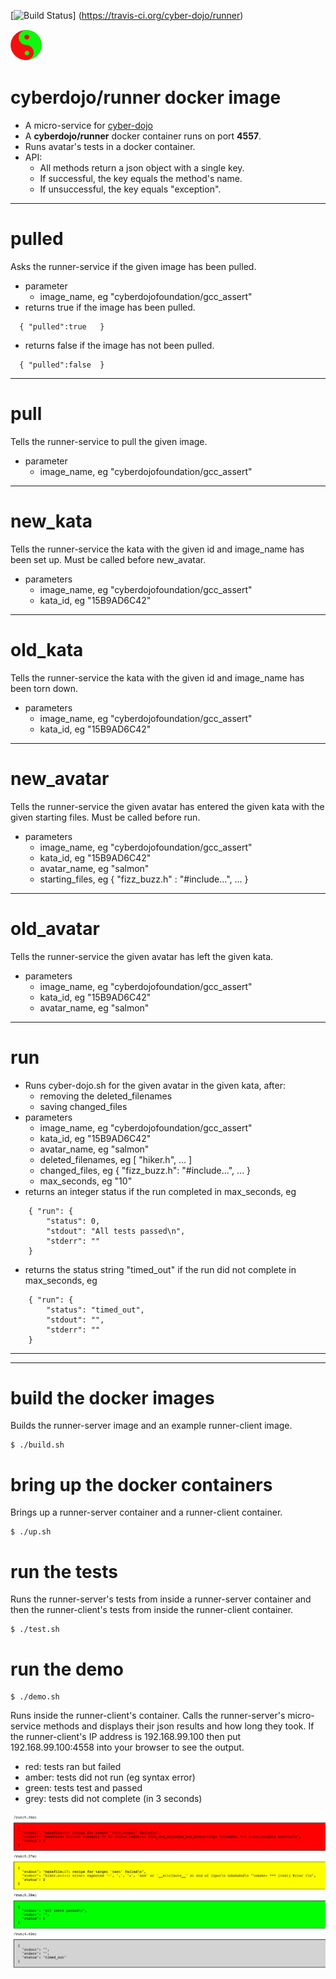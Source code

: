 
[![Build Status](https://travis-ci.org/cyber-dojo/runner.svg?branch=master)]
(https://travis-ci.org/cyber-dojo/runner)

<img src="https://raw.githubusercontent.com/cyber-dojo/nginx/master/images/home_page_logo.png"
alt="cyber-dojo yin/yang logo" width="50px" height="50px"/>

# cyberdojo/runner docker image

- A micro-service for [cyber-dojo](http://cyber-dojo.org)
- A **cyberdojo/runner** docker container runs on port **4557**.
- Runs avatar's tests in a docker container.
- API:
  * All methods return a json object with a single key.
  * If successful, the key equals the method's name.
  * If unsuccessful, the key equals "exception".

- - - -

# pulled
Asks the runner-service if the given image has been pulled.
- parameter
  * image_name, eg "cyberdojofoundation/gcc_assert"
- returns true if the image has been pulled.
```
  { "pulled":true   }
```
- returns false if the image has not been pulled.
```
  { "pulled":false  }
```

- - - -

# pull
Tells the runner-service to pull the given image.
- parameter
  * image_name, eg "cyberdojofoundation/gcc_assert"

- - - -

# new_kata
Tells the runner-service the kata with the given id
and image_name has been set up.
Must be called before new_avatar.
- parameters
  * image_name, eg "cyberdojofoundation/gcc_assert"
  * kata_id,    eg "15B9AD6C42"

- - - -

# old_kata
Tells the runner-service the kata with the given id
and image_name has been torn down.
- parameters
  * image_name, eg "cyberdojofoundation/gcc_assert"
  * kata_id,    eg "15B9AD6C42"

- - - -

# new_avatar
Tells the runner-service the given avatar has entered
the given kata with the given starting files.
Must be called before run.
- parameters
  * image_name,     eg "cyberdojofoundation/gcc_assert"
  * kata_id,        eg "15B9AD6C42"
  * avatar_name,    eg "salmon"
  * starting_files, eg { "fizz_buzz.h" : "#include...", ... }

- - - -

# old_avatar
Tells the runner-service the given avatar has left the given kata.
- parameters
  * image_name,  eg "cyberdojofoundation/gcc_assert"
  * kata_id,     eg "15B9AD6C42"
  * avatar_name, eg "salmon"

- - - -

# run
- Runs cyber-dojo.sh for the given avatar in the given kata, after:
  * removing the deleted_filenames
  * saving changed_files
- parameters
  * image_name,        eg "cyberdojofoundation/gcc_assert"
  * kata_id,           eg "15B9AD6C42"
  * avatar_name,       eg "salmon"
  * deleted_filenames, eg [ "hiker.h", ... ]
  * changed_files,     eg { "fizz_buzz.h": "#include...", ... }
  * max_seconds,       eg "10"
- returns an integer status if the run completed in max_seconds, eg
```
    { "run": {
        "status": 0,
        "stdout": "All tests passed\n",
        "stderr": ""
    }
```
- returns the status string "timed_out" if the run did not complete in max_seconds, eg
```
    { "run": {
        "status": "timed_out",
        "stdout": "",
        "stderr": ""
    }
```

- - - -
- - - -

# build the docker images
Builds the runner-server image and an example runner-client image.
```
$ ./build.sh
```

# bring up the docker containers
Brings up a runner-server container and a runner-client container.

```
$ ./up.sh
```

# run the tests
Runs the runner-server's tests from inside a runner-server container
and then the runner-client's tests from inside the runner-client container.
```
$ ./test.sh
```

# run the demo
```
$ ./demo.sh
```
Runs inside the runner-client's container.
Calls the runner-server's micro-service methods
and displays their json results and how long they took.
If the runner-client's IP address is 192.168.99.100 then put
192.168.99.100:4558 into your browser to see the output.
- red: tests ran but failed
- amber: tests did not run (eg syntax error)
- green: tests test and passed
- grey: tests did not complete (in 3 seconds)

![Alt text](red_amber_green_demo.png?raw=true "title")

